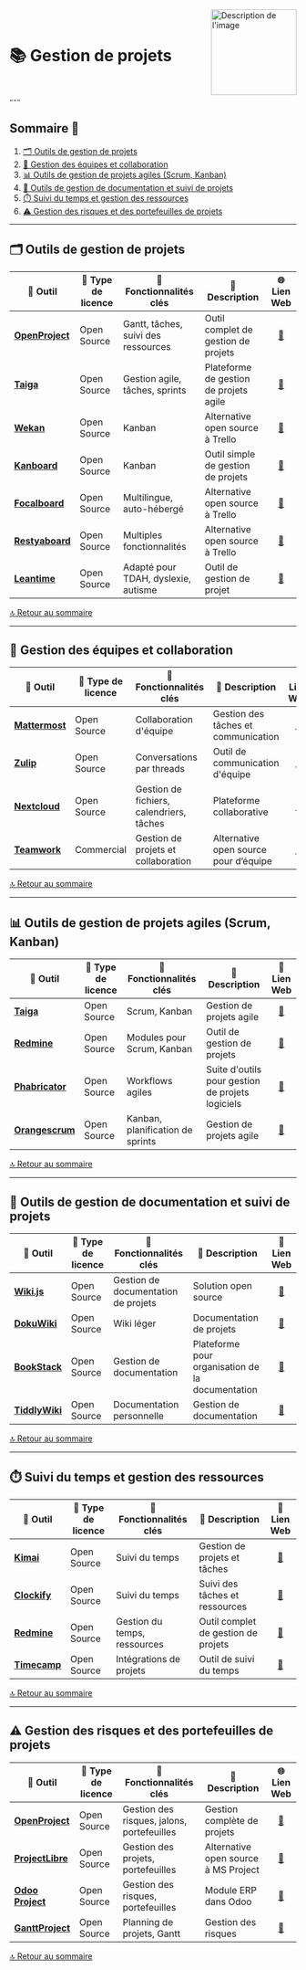 
<div style="display: flex; align-items: center; justify-content: space-between;">
  <h1>📚 Gestion de projets</h1>
  <img src="img/switchtoopen1.png" alt="Description de l'image" width="150" height="150">
</div>
---

## Sommaire 📖 <a id="sommaire"></a>
1. [🗂️ Outils de gestion de projets](#outils-gestion)
2. [👥 Gestion des équipes et collaboration](#gestion-equipes)
3. [📊 Outils de gestion de projets agiles (Scrum, Kanban)](#outils-agiles)
4. [📜 Outils de gestion de documentation et suivi de projets](#gestion-documentation)
5. [⏱️ Suivi du temps et gestion des ressources](#suivi-temps)
6. [⚠️ Gestion des risques et des portefeuilles de projets](#gestion-risques)

---

## 🗂️ Outils de gestion de projets <a id="outils-gestion"></a>

| 🌟 **Outil** | 🔑 **Type de licence** | 🚀 **Fonctionnalités clés** | 📝 **Description** | 🌐 **Lien Web** |
|---|---|---|---|---|
| **[OpenProject](https://www.openproject.org/)** | Open Source | Gantt, tâches, suivi des ressources | Outil complet de gestion de projets | <div align="center"><a href="https://www.openproject.org/">🔗</a></div> |
| **[Taiga](https://www.taiga.io/)** | Open Source | Gestion agile, tâches, sprints | Plateforme de gestion de projets agile | <div align="center"><a href="https://www.taiga.io/">🔗</a></div> |
| **[Wekan](https://wekan.github.io/)** | Open Source | Kanban | Alternative open source à Trello | <div align="center"><a href="https://wekan.github.io/">🔗</a></div> |
| **[Kanboard](https://kanboard.org/)** | Open Source | Kanban | Outil simple de gestion de projets | <div align="center"><a href="https://kanboard.org/">🔗</a></div> |
| **[Focalboard](https://github.com/mattermost-community/focalboard)** | Open Source | Multilingue, auto-hébergé | Alternative open source à Trello | <div align="center"><a href="https://github.com/mattermost-community/focalboard">🔗</a></div> |
| **[Restyaboard](https://restya.com/board/)** | Open Source | Multiples fonctionnalités | Alternative open source à Trello | <div align="center"><a href="https://restya.com/board/">🔗</a></div> |
| **[Leantime](https://github.com/Leantime/leantime)** | Open Source | Adapté pour TDAH, dyslexie, autisme | Outil de gestion de projet | <div align="center"><a href="https://github.com/Leantime/leantime">🔗</a></div> |

[🔝 Retour au sommaire](#sommaire)

---

## 👥 Gestion des équipes et collaboration <a id="gestion-equipes"></a>

| 🌟 **Outil** | 🔑 **Type de licence** | 🚀 **Fonctionnalités clés** | 📝 **Description** | 🔗 **Lien Web** |
|---|---|---|---|---|
| **[Mattermost](https://mattermost.com/)** | Open Source | Collaboration d'équipe | Gestion des tâches et communication | <div align="center"><a href="https://mattermost.com/">🔗</a></div> |
| **[Zulip](https://zulip.com/)** | Open Source | Conversations par threads | Outil de communication d'équipe | <div align="center"><a href="https://zulip.com/">🔗</a></div> |
| **[Nextcloud](https://nextcloud.com/)** | Open Source | Gestion de fichiers, calendriers, tâches | Plateforme collaborative | <div align="center"><a href="https://nextcloud.com/">🔗</a></div> |
| **[Teamwork](https://teamwork.com/)** | Commercial | Gestion de projets et collaboration | Alternative open source pour d’équipe | <div align="center"><a href="https://teamwork.com/">🔗</a></div> |

[🔝 Retour au sommaire](#sommaire)

---

## 📊 Outils de gestion de projets agiles (Scrum, Kanban) <a id="outils-agiles"></a>

| 🌟 **Outil** | 🔑 **Type de licence** | 🚀 **Fonctionnalités clés** | 📝 **Description** | 🔗 **Lien Web** |
|---|---|---|---|---|
| **[Taiga](https://www.taiga.io/)** | Open Source | Scrum, Kanban | Gestion de projets agile | <div align="center"><a href="https://www.taiga.io/">🔗</a></div> |
| **[Redmine](https://www.redmine.org/)** | Open Source | Modules pour Scrum, Kanban | Outil de gestion de projets | <div align="center"><a href="https://www.redmine.org/">🔗</a></div> |
| **[Phabricator](https://phacility.com/phabricator/)** | Open Source | Workflows agiles | Suite d'outils pour gestion de projets logiciels | <div align="center"><a href="https://phacility.com/phabricator/">🔗</a></div> |
| **[Orangescrum](https://www.orangescrum.org/)** | Open Source | Kanban, planification de sprints | Gestion de projets agile | <div align="center"><a href="https://www.orangescrum.org/">🔗</a></div> |

[🔝 Retour au sommaire](#sommaire)

---

## 📜 Outils de gestion de documentation et suivi de projets <a id="gestion-documentation"></a>

| 🌟 **Outil** | 🔑 **Type de licence** | 🚀 **Fonctionnalités clés** | 📝 **Description** | 🔗 **Lien Web** |
|---|---|---|---|---|
| **[Wiki.js](https://js.wiki/)** | Open Source | Gestion de documentation de projets | Solution open source | <div align="center"><a href="https://js.wiki/">🔗</a></div> |
| **[DokuWiki](https://www.dokuwiki.org/dokuwiki)** | Open Source | Wiki léger | Documentation de projets | <div align="center"><a href="https://www.dokuwiki.org/dokuwiki">🔗</a></div> |
| **[BookStack](https://www.bookstackapp.com/)** | Open Source | Gestion de documentation | Plateforme pour organisation de la documentation | <div align="center"><a href="https://www.bookstackapp.com/">🔗</a></div> |
| **[TiddlyWiki](https://tiddlywiki.com/)** | Open Source | Documentation personnelle | Gestion de documentation | <div align="center"><a href="https://tiddlywiki.com/">🔗</a></div> |

[🔝 Retour au sommaire](#sommaire)

---

## ⏱️ Suivi du temps et gestion des ressources <a id="suivi-temps"></a>

| 🌟 **Outil** | 🔑 **Type de licence** | 🚀 **Fonctionnalités clés** | 📝 **Description** | 🔗 **Lien Web** |
|---|---|---|---|---|
| **[Kimai](https://www.kimai.org/)** | Open Source | Suivi du temps | Gestion de projets et tâches | <div align="center"><a href="https://www.kimai.org/">🔗</a></div> |
| **[Clockify](https://clockify.me/)** | Open Source | Suivi du temps | Suivi des tâches et ressources | <div align="center"><a href="https://clockify.me/">🔗</a></div> |
| **[Redmine](https://www.redmine.org/)** | Open Source | Gestion du temps, ressources | Outil complet de gestion de projets | <div align="center"><a href="https://www.redmine.org/">🔗</a></div> |
| **[Timecamp](https://www.timecamp.com/)** | Open Source | Intégrations de projets | Outil de suivi du temps | <div align="center"><a href="https://www.timecamp.com/">🔗</a></div> |

[🔝 Retour au sommaire](#sommaire)

---

## ⚠️ Gestion des risques et des portefeuilles de projets <a id="gestion-risques"></a>

| 🌟 **Outil** | 🔑 **Type de licence** | 🚀 **Fonctionnalités clés** | 📝 **Description** | 🌐 **Lien Web** |
|---|---|---|---|---|
| **[OpenProject](https://www.openproject.org/)** | Open Source | Gestion des risques, jalons, portefeuilles | Gestion complète de projets | <div align="center"><a href="https://www.openproject.org/">🔗</a></div> |
| **[ProjectLibre](https://www.projectlibre.com/)** | Open Source | Gestion des projets, portefeuilles | Alternative open source à MS Project | <div align="center"><a href="https://www.projectlibre.com/">🔗</a></div> |
| **[Odoo Project](https://www.odoo.com/page/project-management)** | Open Source | Gestion des risques, portefeuilles | Module ERP dans Odoo | <div align="center"><a href="https://www.odoo.com/page/project-management">🔗</a></div> |
| **[GanttProject](https://www.ganttproject.biz/)** | Open Source | Planning de projets, Gantt | Gestion des risques | <div align="center"><a href="https://www.ganttproject.biz/">🔗</a></div> |

[🔝 Retour au sommaire](#sommaire)